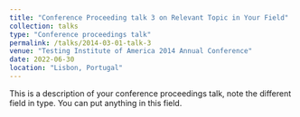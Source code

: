 ```yaml
---
title: "Conference Proceeding talk 3 on Relevant Topic in Your Field"
collection: talks
type: "Conference proceedings talk"
permalink: /talks/2014-03-01-talk-3
venue: "Testing Institute of America 2014 Annual Conference"
date: 2022-06-30
location: "Lisbon, Portugal"
---
```


This is a description of your conference proceedings talk, note the different field in type. You can put anything in this field.
